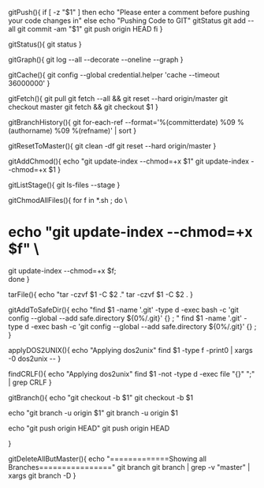 gitPush(){
if [ -z "$1" ]
  then
   echo "Please enter a comment before pushing your code changes in"
else
   echo "Pushing Code to GIT"
   gitStatus
   git add --all
   git commit -am "$1"
   git push origin HEAD
fi
}

gitStatus(){
 git status
}

gitGraph(){
 git log --all --decorate --oneline --graph
}

gitCache(){
 git config --global credential.helper 'cache --timeout 36000000'
}

gitFetch(){
 git pull
 git fetch --all && git reset --hard origin/master
 git checkout master
 git fetch && git checkout $1
}

gitBranchHistory(){
 git for-each-ref --format='%(committerdate) %09 %(authorname) %09 %(refname)' | sort
}

gitResetToMaster(){
 git clean -df
 git reset --hard origin/master
}

gitAddChmod(){
  echo "git update-index --chmod=+x $1"
  git update-index --chmod=+x $1
}

gitListStage(){
 git ls-files --stage
}

gitChmodAllFiles(){
for f in *.sh ; do \
#  echo "git update-index --chmod=+x $f" \
  git update-index --chmod=+x $f; \
done
}

tarFile(){
  echo "tar -czvf $1 -C $2 ."
  tar -czvf $1 -C $2 .
}

gitAddToSafeDir(){
 echo "find $1 -name '.git' -type d -exec bash -c 'git config --global --add safe.directory ${0%/.git}' {} \; "
 find $1 -name '.git' -type d -exec bash -c 'git config --global --add safe.directory ${0%/.git}' {} \; 
}

applyDOS2UNIX(){
  echo "Applying dos2unix"
  find $1 -type f -print0 | xargs -0 dos2unix --
}

findCRLF(){
  echo "Applying dos2unix"
  find $1 -not -type d -exec file "{}" ";" | grep CRLF
}

gitBranch(){
  echo "git checkout -b $1"
  git checkout -b $1

  echo "git branch -u origin $1"
  git branch -u origin $1

  echo "git push origin HEAD"
  git push origin HEAD

}

gitDeleteAllButMaster(){
 echo "=============Showing all Branches================"
 git branch
 git branch | grep -v "master" | xargs git branch -D 
}
